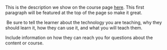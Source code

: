 This is the description we show on the course page [here](https://lab.github.com/ganjoln/math-247-chapter-summaries). This first paragraph will be featured at the top of the page so make it great.
​

​
Be sure to tell the learner about the technology you are teaching, why they should learn it, how they can use it, and what you will teach them.
​


Include information on how they can reach you for questions about the content or course. 